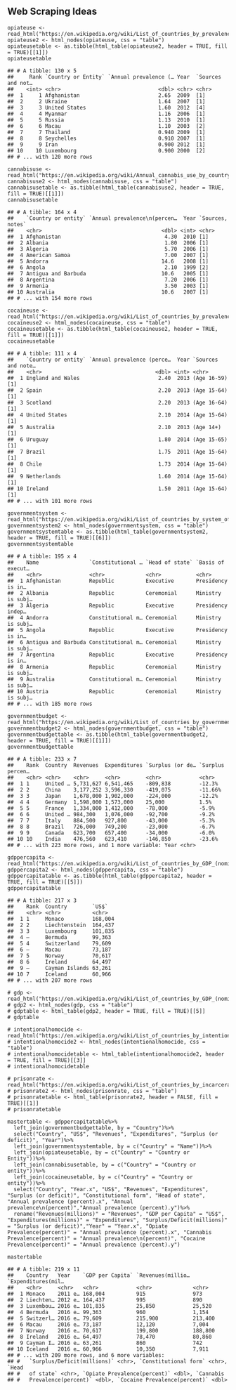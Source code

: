 Web Scraping Ideas
------------------

    opiateuse <- read_html("https://en.wikipedia.org/wiki/List_of_countries_by_prevalence_of_opiates_use")
    opiateuse2 <- html_nodes(opiateuse, css = "table")
    opiateusetable <- as.tibble(html_table(opiateuse2, header = TRUE, fill = TRUE)[[1]])
    opiateusetable

    ## # A tibble: 130 x 5
    ##     Rank `Country or Entity` `Annual prevalence (… Year  `Sources and not…
    ##    <int> <chr>                               <dbl> <chr> <chr>            
    ##  1     1 Afghanistan                         2.65  2009  [1]              
    ##  2     2 Ukraine                             1.64  2007  [1]              
    ##  3     3 United States                       1.60  2012  [4]              
    ##  4     4 Myanmar                             1.16  2006  [1]              
    ##  5     5 Russia                              1.13  2010  [1]              
    ##  6     6 Macau                               1.10  2003  [2]              
    ##  7     7 Thailand                            0.940 2009  [1]              
    ##  8     8 Seychelles                          0.910 2007  [1]              
    ##  9     9 Iran                                0.900 2012  [1]              
    ## 10    10 Luxembourg                          0.900 2000  [2]              
    ## # ... with 120 more rows

    cannabisuse <- read_html("https://en.wikipedia.org/wiki/Annual_cannabis_use_by_country")
    cannabisuse2 <- html_nodes(cannabisuse, css = "table")
    cannabisusetable <- as.tibble(html_table(cannabisuse2, header = TRUE, fill = TRUE)[[1]])
    cannabisusetable

    ## # A tibble: 164 x 4
    ##    `Country or entity` `Annual prevalence\n(percen…  Year `Sources, notes`
    ##    <chr>                                      <dbl> <int> <chr>           
    ##  1 Afghanistan                                 4.30  2010 [1]             
    ##  2 Albania                                     1.80  2006 [1]             
    ##  3 Algeria                                     5.70  2006 [1]             
    ##  4 American Samoa                              7.00  2007 [1]             
    ##  5 Andorra                                    14.6   2008 [1]             
    ##  6 Angola                                      2.10  1999 [2]             
    ##  7 Antigua and Barbuda                        10.6   2005 [1]             
    ##  8 Argentina                                   7.20  2006 [1]             
    ##  9 Armenia                                     3.50  2003 [1]             
    ## 10 Australia                                  10.6   2007 [1]             
    ## # ... with 154 more rows

    cocaineuse <- read_html("https://en.wikipedia.org/wiki/List_of_countries_by_prevalence_of_cocaine_use")
    cocaineuse2 <- html_nodes(cocaineuse, css = "table")
    cocaineusetable <- as.tibble(html_table(cocaineuse2, header = TRUE, fill = TRUE)[[1]])
    cocaineusetable

    ## # A tibble: 111 x 4
    ##    `Country or entity` `Annual prevalence (perce…  Year `Sources and note…
    ##    <chr>                                    <dbl> <int> <chr>             
    ##  1 England and Wales                         2.40  2013 (Age 16-59)[1]    
    ##  2 Spain                                     2.20  2013 (Age 15-64)[1]    
    ##  3 Scotland                                  2.20  2013 (Age 16-64)[1]    
    ##  4 United States                             2.10  2014 (Age 15-64)[1]    
    ##  5 Australia                                 2.10  2013 (Age 14+)[1]      
    ##  6 Uruguay                                   1.80  2014 (Age 15-65)[1]    
    ##  7 Brazil                                    1.75  2011 (Age 15-64)[1]    
    ##  8 Chile                                     1.73  2014 (Age 15-64)[1]    
    ##  9 Netherlands                               1.60  2014 (Age 15-64)[1]    
    ## 10 Ireland                                   1.50  2011 (Age 15-64)[1]    
    ## # ... with 101 more rows

    governmentsystem <- read_html("https://en.wikipedia.org/wiki/List_of_countries_by_system_of_government")
    governmentsystem2 <- html_nodes(governmentsystem, css = "table")
    governmentsystemtable <- as.tibble(html_table(governmentsystem2, header = TRUE, fill = TRUE)[[6]])
    governmentsystemtable

    ## # A tibble: 195 x 4
    ##    Name                `Constitutional … `Head of state` `Basis of execut…
    ##    <chr>               <chr>             <chr>           <chr>            
    ##  1 Afghanistan         Republic          Executive       Presidency is in…
    ##  2 Albania             Republic          Ceremonial      Ministry is subj…
    ##  3 Algeria             Republic          Executive       Presidency indep…
    ##  4 Andorra             Constitutional m… Ceremonial      Ministry is subj…
    ##  5 Angola              Republic          Executive       Presidency is in…
    ##  6 Antigua and Barbuda Constitutional m… Ceremonial      Ministry is subj…
    ##  7 Argentina           Republic          Executive       Presidency is in…
    ##  8 Armenia             Republic          Ceremonial      Ministry is subj…
    ##  9 Australia           Constitutional m… Ceremonial      Ministry is subj…
    ## 10 Austria             Republic          Ceremonial      Ministry is subj…
    ## # ... with 185 more rows

    governmentbudget <- read_html("https://en.wikipedia.org/wiki/List_of_countries_by_government_budget")
    governmentbudget2 <- html_nodes(governmentbudget, css = "table")
    governmentbudgettable <- as.tibble(html_table(governmentbudget2, header = TRUE, fill = TRUE)[[1]])
    governmentbudgettable

    ## # A tibble: 233 x 7
    ##    Rank  Country  Revenues  Expenditures `Surplus (or de… `Surplus percen…
    ##    <chr> <chr>    <chr>     <chr>        <chr>            <chr>           
    ##  1 1     United … 5,731,627 6,541,465    -809,838         -12.3%          
    ##  2 2     China    3,177,252 3,596,330    -419,075         -11.66%         
    ##  3 3     Japan    1,678,000 1,902,000    -224,000         -12.2%          
    ##  4 4     Germany  1,598,000 1,573,000    25,000           1.5%            
    ##  5 5     France   1,334,000 1,412,000    -78,000          -5.9%           
    ##  6 6     United … 984,300   1,076,000    -92,700          -9.2%           
    ##  7 7     Italy    884,500   927,800      -43,000          -5.3%           
    ##  8 8     Brazil   726,000   749,200      -23,000          -6.7%           
    ##  9 9     Canada   623,700   657,400      -34,000          -6.0%           
    ## 10 10    India    476,560   623,410      -146,850         -23.6%          
    ## # ... with 223 more rows, and 1 more variable: Year <chr>

    gdppercapita <- read_html("https://en.wikipedia.org/wiki/List_of_countries_by_GDP_(nominal)_per_capita")
    gdppercapita2 <- html_nodes(gdppercapita, css = "table")
    gdppercapitatable <- as.tibble(html_table(gdppercapita2, header = TRUE, fill = TRUE)[[5]])
    gdppercapitatable

    ## # A tibble: 217 x 3
    ##    Rank  Country        `US$`  
    ##    <chr> <chr>          <chr>  
    ##  1 1     Monaco         168,004
    ##  2 2     Liechtenstein  164,437
    ##  3 3     Luxembourg     101,835
    ##  4 —     Bermuda        99,363 
    ##  5 4     Switzerland    79,609 
    ##  6 —     Macau          73,187 
    ##  7 5     Norway         70,617 
    ##  8 6     Ireland        64,497 
    ##  9 —     Cayman Islands 63,261 
    ## 10 7     Iceland        60,966 
    ## # ... with 207 more rows

    # gdp <- read_html("https://en.wikipedia.org/wiki/List_of_countries_by_GDP_(nominal)")
    # gdp2 <- html_nodes(gdp, css = "table")
    # gdptable <- html_table(gdp2, header = TRUE, fill = TRUE)[[5]]
    # gdptable

    # intentionalhomocide <- read_html("https://en.wikipedia.org/wiki/List_of_countries_by_intentional_homicide_rate")
    # intentionalhomocide2 <- html_nodes(intentionalhomocide, css = "table")
    # intentionalhomocidetable <- html_table(intentionalhomocide2, header = TRUE, fill = TRUE)[[3]]
    # intentionalhomocidetable

    # prisonrate <- read_html("https://en.wikipedia.org/wiki/List_of_countries_by_incarceration_rate")
    # prisonrate2 <- html_nodes(prisonrate, css = "table")
    # prisonratetable <- html_table(prisonrate2, header = FALSE, fill = TRUE)[[1]]
    # prisonratetable

    mastertable <- gdppercapitatable%>%
      left_join(governmentbudgettable, by = "Country")%>%
      select("Country", "US$", "Revenues", "Expenditures", "Surplus (or deficit)", "Year")%>%
      left_join(governmentsystemtable, by = c("Country" = "Name"))%>%
      left_join(opiateusetable, by = c("Country" = "Country or Entity"))%>%
      left_join(cannabisusetable, by = c("Country" = "Country or entity"))%>%
      left_join(cocaineusetable, by = c("Country" = "Country or entity"))%>%
      select("Country", "Year.x", "US$", "Revenues", "Expenditures", "Surplus (or deficit)", "Constitutional form", "Head of state", "Annual prevalence (percent).x", "Annual prevalence\n(percent)","Annual prevalence (percent).y")%>%
      rename("Revenues(millions)" = "Revenues", "GDP per Capita" = "US$", "Expenditures(millions)" = "Expenditures", "Surplus/Deficit(millions)" = "Surplus (or deficit)","Year" = "Year.x", "Opiate Prevalence(percent)" = "Annual prevalence (percent).x", "Cannabis Prevalence(percent)" = "Annual prevalence\n(percent)", "Cocaine Prevalence(percent)" = "Annual prevalence (percent).y")

    mastertable

    ## # A tibble: 219 x 11
    ##    Country   Year    `GDP per Capita` `Revenues(millio… `Expenditures(mil…
    ##    <chr>     <chr>   <chr>            <chr>             <chr>             
    ##  1 Monaco    2011 e… 168,004          915               973               
    ##  2 Liechten… 2012 e… 164,437          995               890               
    ##  3 Luxembou… 2016 e… 101,835          25,850            25,520            
    ##  4 Bermuda   2016 e… 99,363           960               1,154             
    ##  5 Switzerl… 2016 e… 79,609           215,900           213,400           
    ##  6 Macau     2016 e… 73,187           12,120            7,004             
    ##  7 Norway    2016 e… 70,617           199,800           188,800           
    ##  8 Ireland   2016 e… 64,497           78,470            80,860            
    ##  9 Cayman I… 2016 e… 63,261           860               742               
    ## 10 Iceland   2016 e… 60,966           10,350            7,911             
    ## # ... with 209 more rows, and 6 more variables:
    ## #   `Surplus/Deficit(millions)` <chr>, `Constitutional form` <chr>, `Head
    ## #   of state` <chr>, `Opiate Prevalence(percent)` <dbl>, `Cannabis
    ## #   Prevalence(percent)` <dbl>, `Cocaine Prevalence(percent)` <dbl>
